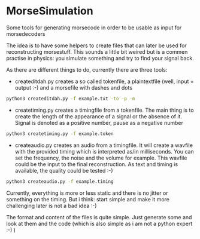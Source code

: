 # MorseSimulation

Some tools for generating morsecode in order to be usable as input for morsedecoders

The idea is to have some helpers to create files that can later be used
for reconstructing morsestuff. This sounds a little bit weired but is a commen
practise in physics: you simulate something and try to find your signal back.

As there are different things to do, currently there are three tools:

- createditdah.py creates a so called tokenfile, a plaintextfile (well, input = output :-) and a morsefile
    with dashes and dots

```bash
python3 createditdah.py -f example.txt -to -p -m
```

- createtiming.py creates a timingfile from a tokenfile. The main thing is to create the length of the appearance of
    a signal or the absence of it. Signal is denoted as a positive number, pause as a negative number

```bash
python3 createtiming.py -f example.token
```

- createaudio.py  creates an audio from a timingfile. It will create a wavfile with the provided timing which is
    interpreted as/in milliseconds. You can set the frequency, the noise and the volume for example. This wavfile could be the input to the final reconstruction. As text and timing is available, the quality could be tested :-)

```bash
python3 createaudio.py -f example.timing
```

Currently, everything is more or less static and there is no jitter or something on the timing. But i think: start
simple and make it more challenging later is not a bad idea :-)

The format and content of the files is quite simple. Just generate some and look at them and the code (which is also
simple as i am not a python expert :-) )